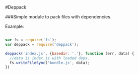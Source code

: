 #Deppack

###Simple module to pack files with dependencies.

Example:

```javascript

var fs = require('fs');
var deppack = require('deppack');

deppack('index.js', {basedir: '.'}, function (err, data) {
  //data is index.js with loaded deps.
  fs.writeFileSync('bundle.js', data);
})

```
